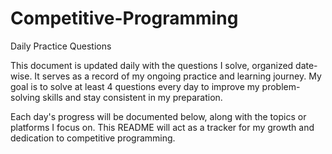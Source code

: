 # Competitive-Programming
Daily Practice Questions

This document is updated daily with the questions I solve, organized date-wise. It serves as a record of my ongoing practice and learning journey. My goal is to solve at least 4 questions every day to improve my problem-solving skills and stay consistent in my preparation.

Each day's progress will be documented below, along with the topics or platforms I focus on. This README will act as a tracker for my growth and dedication to competitive programming.

